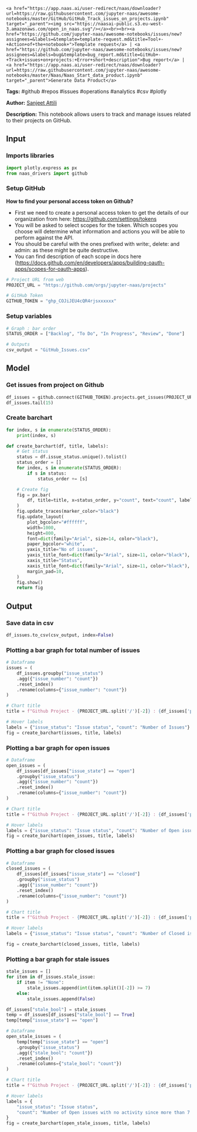     <a href="https://app.naas.ai/user-redirect/naas/downloader?url=https://raw.githubusercontent.com/jupyter-naas/awesome-notebooks/master/GitHub/GitHub_Track_issues_on_projects.ipynb" target="_parent"><img src="https://naasai-public.s3.eu-west-3.amazonaws.com/open_in_naas.svg"/></a><br><br><a href="https://github.com/jupyter-naas/awesome-notebooks/issues/new?assignees=&labels=&template=template-request.md&title=Tool+-+Action+of+the+notebook+">Template request</a> | <a href="https://github.com/jupyter-naas/awesome-notebooks/issues/new?assignees=&labels=bug&template=bug_report.md&title=GitHub+-+Track+issues+on+projects:+Error+short+description">Bug report</a> | <a href="https://app.naas.ai/user-redirect/naas/downloader?url=https://raw.githubusercontent.com/jupyter-naas/awesome-notebooks/master/Naas/Naas_Start_data_product.ipynb" target="_parent">Generate Data Product</a>

**Tags:** #github #repos #issues #operations #analytics #csv #plotly

**Author:** [Sanjeet Attili](https://www.linkedin.com/in/sanjeet-attili-760bab190/)

**Description:** This notebook allows users to track and manage issues related to their projects on GitHub.

## Input

### Imports libraries


```python
import plotly.express as px
from naas_drivers import github
```

### Setup GitHub
**How to find your personal access token on Github?** 
- First we need to create a personal access token to get the details of our organization from here: https://github.com/settings/tokens
- You will be asked to select scopes for the token. Which scopes you choose will determine what information and actions you will be able to perform against the API. 
- You should be careful with the ones prefixed with write:, delete: and admin: as these might be quite destructive. 
- You can find description of each scope in docs here (https://docs.github.com/en/developers/apps/building-oauth-apps/scopes-for-oauth-apps).


```python
# Project URL from web
PROJECT_URL = "https://github.com/orgs/jupyter-naas/projects"

# GitHub Token
GITHUB_TOKEN = "ghp_COJiJEU4cQR4rjsxxxxxx"
```

### Setup variables


```python
# Graph : bar order
STATUS_ORDER = ["Backlog", "To Do", "In Progress", "Review", "Done"]

# Outputs
csv_output = "GitHub_Issues.csv"
```

## Model

### Get issues from project on Github


```python
df_issues = github.connect(GITHUB_TOKEN).projects.get_issues(PROJECT_URL)
df_issues.tail(15)
```

### Create barchart


```python
for index, s in enumerate(STATUS_ORDER):
    print(index, s)
```


```python
def create_barchart(df, title, labels):
    # Get status
    status = df.issue_status.unique().tolist()
    status_order = []
    for index, s in enumerate(STATUS_ORDER):
        if s in status:
            status_order += [s]

    # Create fig
    fig = px.bar(
        df, title=title, x=status_order, y="count", text="count", labels=labels
    )
    fig.update_traces(marker_color="black")
    fig.update_layout(
        plot_bgcolor="#ffffff",
        width=1000,
        height=800,
        font=dict(family="Arial", size=14, color="black"),
        paper_bgcolor="white",
        yaxis_title="No of issues",
        yaxis_title_font=dict(family="Arial", size=11, color="black"),
        xaxis_title="Status",
        xaxis_title_font=dict(family="Arial", size=11, color="black"),
        margin_pad=10,
    )
    fig.show()
    return fig
```

## Output

### Save data in csv


```python
df_issues.to_csv(csv_output, index=False)
```

### Plotting a bar graph for total number of issues


```python
# Dataframe
issues = (
    df_issues.groupby("issue_status")
    .agg({"issue_number": "count"})
    .reset_index()
    .rename(columns={"issue_number": "count"})
)

# Chart title
title = f"Github Project - {PROJECT_URL.split('/')[-2]} : {df_issues['project_name'].unique()[0]} <br><span style='font-size: 13px;'>Total issues: {issues['count'].sum()}</span>"

# Hover labels
labels = {"issue_status": "Issue status", "count": "Number of Issues"}
fig = create_barchart(issues, title, labels)
```

### Plotting a bar graph for open issues


```python
# Dataframe
open_issues = (
    df_issues[df_issues["issue_state"] == "open"]
    .groupby("issue_status")
    .agg({"issue_number": "count"})
    .reset_index()
    .rename(columns={"issue_number": "count"})
)

# Chart title
title = f"Github Project - {PROJECT_URL.split('/')[-2]} : {df_issues['project_name'].unique()[0]} <br><span style='font-size: 13px;'>Total open issues: {open_issues['count'].sum()}</span>"

# Hover labels
labels = {"issue_status": "Issue status", "count": "Number of Open issues"}
fig = create_barchart(open_issues, title, labels)
```

### Plotting a bar graph for closed issues


```python
# Dataframe
closed_issues = (
    df_issues[df_issues["issue_state"] == "closed"]
    .groupby("issue_status")
    .agg({"issue_number": "count"})
    .reset_index()
    .rename(columns={"issue_number": "count"})
)

# Chart title
title = f"Github Project - {PROJECT_URL.split('/')[-2]} : {df_issues['project_name'].unique()[0]} <br><span style='font-size: 13px;'>Total closed issues: {closed_issues['count'].sum()}</span>"

# Hover labels
labels = {"issue_status": "Issue status", "count": "Number of Closed issues"}

fig = create_barchart(closed_issues, title, labels)
```

### Plotting a bar graph for stale issues


```python
stale_issues = []
for item in df_issues.stale_issue:
    if item != "None":
        stale_issues.append(int(item.split()[-2]) >= 7)
    else:
        stale_issues.append(False)

df_issues["stale_bool"] = stale_issues
temp = df_issues[df_issues["stale_bool"] == True]
temp[temp["issue_state"] == "open"]

# Dataframe
open_stale_issues = (
    temp[temp["issue_state"] == "open"]
    .groupby("issue_status")
    .agg({"stale_bool": "count"})
    .reset_index()
    .rename(columns={"stale_bool": "count"})
)

# Chart title
title = f"Github Project - {PROJECT_URL.split('/')[-2]} : {df_issues['project_name'].unique()[0]} <br><span style='font-size: 13px;'>Total open stale issues: {open_stale_issues['count'].sum()}</span>"

# Hover labels
labels = {
    "issue_status": "Issue status",
    "count": "Number of Open issues with no activity since more than 7 days",
}
fig = create_barchart(open_stale_issues, title, labels)
```
